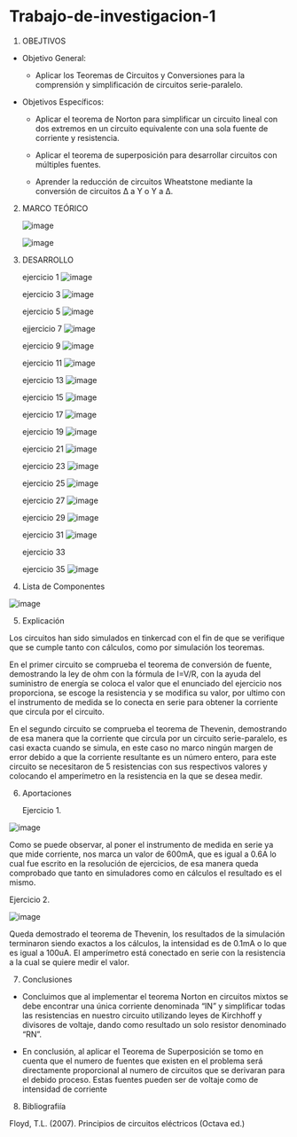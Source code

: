 # Trabajo-de-investigacion-1

1. OBEJTIVOS

  * Objetivo General:
    
    - Aplicar los Teoremas de Circuitos y Conversiones para la comprensión y simplificación de circuitos serie-paralelo.
    
  * Objetivos Específicos:

    - Aplicar el teorema de Norton para simplificar un circuito lineal con dos extremos en un circuito equivalente con una sola fuente de corriente y resistencia.

    - Aplicar el teorema de superposición para desarrollar circuitos con múltiples fuentes.
    
    - Aprender la reducción de circuitos Wheatstone mediante la conversión de circuitos Δ a Y o Y a Δ.
    
2. MARCO TEÓRICO

   ![image](https://user-images.githubusercontent.com/76134214/103841358-661a9500-5061-11eb-9ebf-24684726f984.png)
   
   ![image](https://user-images.githubusercontent.com/76134214/103841373-6fa3fd00-5061-11eb-8be6-a9a544a5e90b.png)
   

3. DESARROLLO

    ejercicio 1
   ![image](https://user-images.githubusercontent.com/76132461/103849674-5906a180-5073-11eb-9f1e-5e1e0f76b7e0.png)
    
    ejercicio 3
   ![image](https://user-images.githubusercontent.com/76132461/103841450-9d894180-5061-11eb-923f-b8885aa51e6b.png)
   
    ejercicio 5
   ![image](https://user-images.githubusercontent.com/76132461/103849726-776c9d00-5073-11eb-8a96-f995294c34e1.png)

    ejjercicio 7
   ![image](https://user-images.githubusercontent.com/76132461/103841543-d7f2de80-5061-11eb-9281-b3e8e2508e07.png)
   
   ejercicio 9
   ![image](https://user-images.githubusercontent.com/76134214/103855772-5ca12500-5081-11eb-91c6-fb8973e4a922.png)
   
    ejercicio 11
   ![image](https://user-images.githubusercontent.com/76132461/103849476-bc440400-5072-11eb-80bb-34dc394da5ff.png)
   
      ejercicio 13 
   ![image](https://user-images.githubusercontent.com/76134214/103864918-6894e300-5091-11eb-94fe-07061d47a475.png)
   
    ejercicio 15
   ![image](https://user-images.githubusercontent.com/76132461/103841637-083a7d00-5062-11eb-85ac-e114c6c0e54b.png)
   
 
    ejercicio 17
   ![image](https://user-images.githubusercontent.com/76134214/103864829-456a3380-5091-11eb-9181-8e3b3f097365.png)
   
    ejercicio 19 
   ![image](https://user-images.githubusercontent.com/76132461/103841724-4172ed00-5062-11eb-89f2-4eee8240b100.png)
   
    ejercicio 21
   ![image](https://user-images.githubusercontent.com/76132461/103849527-eeedfc80-5072-11eb-881e-8c59da1a6097.png)
   
    ejercicio 23
   ![image](https://user-images.githubusercontent.com/76132461/103841765-5b143480-5062-11eb-8251-9d0884e601b5.png)
   
    ejercicio 25
   ![image](https://user-images.githubusercontent.com/76132461/103857865-4b5a1780-5085-11eb-9d9e-e6bbfd1348d1.png)
   
    ejercicio 27
   ![image](https://user-images.githubusercontent.com/76132461/103841850-8a2aa600-5062-11eb-99d5-110a18b4e210.png)
   
    ejercicio 29
   ![image](https://user-images.githubusercontent.com/76132461/103861549-a0009100-508b-11eb-9359-2b9a0d74a8da.png)

    ejercicio 31
   ![image](https://user-images.githubusercontent.com/76132461/103849591-1d6bd780-5073-11eb-8220-7a92893fe13d.png)
   
   ejercicio 33
   
    ejercicio 35
   ![image](https://user-images.githubusercontent.com/76132461/103841945-afb7af80-5062-11eb-96d8-b38b74609734.png)
   
4. Lista de Componentes

![image](https://user-images.githubusercontent.com/76134214/103854504-9a507e80-507e-11eb-9e3f-b8e48caab0c6.png)

5. Explicación

Los circuitos han sido simulados en tinkercad con el fin de que se verifique que se cumple tanto con cálculos, como por simulación los teoremas.

En el primer circuito se comprueba el teorema de conversión de fuente, demostrando la ley de ohm con la fórmula de I=V/R, con la ayuda del suministro de energía se coloca el valor que el enunciado del ejercicio nos proporciona, se escoge la resistencia y se modifica su valor, por ultimo con el instrumento de medida se lo conecta en serie para obtener la corriente que circula por el circuito.

En el segundo circuito se comprueba el teorema de Thevenin, demostrando de esa manera que la corriente que circula por un circuito serie-paralelo, es casi exacta cuando se simula, en este caso no marco ningún margen de error debido a que la corriente resultante es un número entero, para este circuito se necesitaron de 5 resistencias con sus respectivos valores y colocando el amperímetro en la resistencia en la que se desea medir.

6. Aportaciones

   Ejercicio 1.
   
 ![image](https://user-images.githubusercontent.com/76132461/103853158-69bb1580-507b-11eb-90ad-bdb4a657738f.png)
 
 Como se puede observar, al poner el instrumento de medida en serie ya que mide corriente, nos marca un valor de 600mA, que es igual a 0.6A lo cual fue escrito en la resolución de ejercicios, de esa manera queda comprobado que tanto en simuladores como en cálculos el resultado es el mismo.
 
   Ejercicio 2.
   
 ![image](https://user-images.githubusercontent.com/76134214/103856075-0da7bf80-5082-11eb-9cb3-df54a0a567c1.png)
 
 Queda demostrado el teorema de Thevenin, los resultados de la simulación terminaron siendo exactos a los cálculos, la intensidad es de 0.1mA o lo que es igual a 100uA. El amperímetro está conectado en serie con la resistencia a la cual se quiere medir el valor.
 
 7. Conclusiones
 
 - Concluimos que al implementar el teorema Norton en circuitos mixtos se debe encontrar una única corriente denominada “IN” y simplificar todas las resistencias en nuestro circuito utilizando leyes de Kirchhoff y divisores de voltaje, dando como resultado un solo resistor denominado “RN”.

 - En conclusión, al aplicar el Teorema de Superposición se tomo en cuenta que el numero de fuentes que existen en el problema será directamente proporcional al numero de circuitos que se derivaran para el debido proceso. Estas fuentes pueden ser de voltaje como de intensidad de corriente

 
 8. Bibliografiía
 
 Floyd, T.L. (2007). Principios de circuitos eléctricos (Octava ed.)
   
   
   
   
   
    
   
